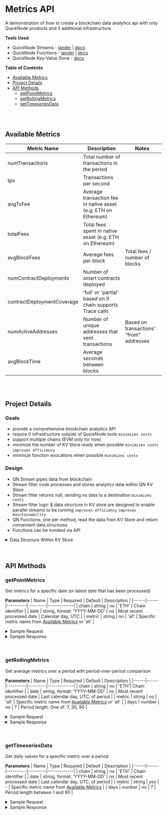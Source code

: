 # Metrics API

A demonstration of how to create a blockchain data analytics api with only QuickNode products and 0 additional infrastructure.

**Tools Used**

- QuickNode Streams - [lander](https://www.quicknode.com/streams?utm_source=qn-github&utm_campaign=metrics-api) | [docs](https://www.quicknode.com/docs/streams/getting-started?utm_source=qn-github&utm_campaign=metrics-api)
- QuickNode Functions - [lander](https://www.quicknode.com/functions?utm_source=qn-github&utm_campaign=metrics-api) | [docs](https://www.quicknode.com/docs/functions/getting-started?utm_source=qn-github&utm_campaign=metrics-api)
- QuickNode Key-Value Store - [docs](https://www.quicknode.com/docs/key-value-store/getting-started?utm_source=qn-github&utm_campaign=metrics-api)

**Table of Contents**

- [Available Metrics](#available-metrics)
- [Project Details](#project-details)
- [API Methods](#api-methods)
  - [getPointMetrics](#getpointmetrics)
  - [getRollingMetrics](#getrollingmetrics)
  - [getTimeseriesData](#gettimeseriesdata)

<br>
<br>

## Available Metrics

| Metric Name                | Description                                                    | Notes                                   |
| -------------------------- | -------------------------------------------------------------- | --------------------------------------- |
| numTransactions            | Total number of transactions in the period                     |                                         |
| tps                        | Transactions per second                                        |                                         |
| avgTxFee                   | Average transaction fee in native asset (e.g. ETH on Ethereum) |                                         |
| totalFees                  | Total fees spent in native asset (e.g. ETH on Ethereum)        |                                         |
| avgBlockFees               | Average fees per block                                         | Total fees / number of blocks           |
| numContractDeployments     | Number of smart contracts deployed                             |                                         |
| contractDeploymentCoverage | 'full' or 'partial' based on if chain supports Trace calls     |                                         |
| numActiveAddresses         | Number of unique addresses that sent transactions              | Based on transactions' "from" addresses |
| avgBlockTime               | Average seconds between blocks                                 |                                         |

<br>
<br>

## Project Details

### Goals

- provide a comprehensive blockchain analytics API
- require 0 infrastructure outside of QuickNode tools `minimizes costs`
- support multiple chains (EVM only for now)
- minimize the number of KV Store reads when possible `minimizes costs` `improves efficiency`
- minimize function evocations when possible `minimizes costs`

### Design

- QN Stream pipes data from blockchain
- Stream filter code processes and stores analytics data within QN KV Store
- Stream filter returns null, sending no data to a destination `minimizes costs`
- Stream filter logic & data structure in KV store are designed to enable parallel streams to be running `improves efficiency` `improves maintainability`
- QN Functions, one per method, read the data from KV Store and return convenient data structures
- Functions can be invoked via API

<details>
  <summary>Data Structure Within KV Store</summary>

```mermaid
flowchart TD
    subgraph Lists
        ProcessedBlocks["MA_ETH_blocks-processed
        List of all processed block numbers"]:::list

        DailyBlocks["MA_ETH_daily-blocks_YYYY-MM-DD
        List of block numbers for each day"]:::list

        DailyAddresses["MA_ETH_daily-active-addresses_YYYY-MM-DD
        List of active addresses for each day"]:::list
    end

    subgraph Sets
        BlockMetrics["MA_ETH_block-metrics_BLOCKNUMBER
        - timestamp
        - date
        - numTransactions
        - totalFees
        - numContractDeployments
        - contractDeploymentCoverage
        - lastUpdated"]:::set

        DailyMetrics["MA_ETH_daily-metrics_YYYY-MM-DD
        Final calculated metrics for completed days:
        - numTransactions
        - avgTxFee
        - totalFees
        - avgBlockFees
        - numContractDeployments
        - contractDeploymentCoverage
        - numActiveAddresses
        - avgBlockTime
        + metadata (block ranges, timestamps)"]:::set
    end

    ProcessedBlocks --> BlockMetrics
    DailyBlocks --> BlockMetrics
    DailyBlocks --> DailyMetrics
    BlockMetrics --> DailyMetrics
    DailyAddresses --> DailyMetrics

    classDef list fill:#f9f,stroke:#333,stroke-width:2px,color:black
    classDef set fill:#bbf,stroke:#333,stroke-width:2px,color:black
```

</details>

<br>
<br>

## API Methods

### getPointMetrics

Get metrics for a specific date (or latest date that has been processed)

**Parameters**
| Name | Type | Required | Default | Description |
|------|------|----------|---------|-------------|
| chain | string | no | 'ETH' | Chain identifier |
| date | string, format: 'YYYY-MM-DD' | no | Most recent processed date | Calendar day, UTC |
| metric | string | no | 'all' | Specific metric name from [Available Metrics](#available-metrics) or 'all' |

<details>
<summary>Sample Request</summary>

```bash
curl -X POST "https://api.quicknode.com/functions/rest/v1/functions/228c88b3-30ed-4dcf-931b-74b521d50687/call?result_only=true" \
  -H "accept: application/json" \
  -H "Content-Type: application/json" \
  -H "x-api-key: YOUR_API_KEY" \
  -d '{
    "user_data": {
    }
  }'
```

</details>

<details>
<summary>Sample Response</summary>

```json
{
  "chain": "eth",
  "date": "2024-10-26",
  "blockRange": {
    "first": 21046077,
    "last": 21053236
  },
  "metrics": {
    "numTransactions": 1098532,
    "tps": 12.714490740740741,
    "avgTxFee": 0.0007861676927591663,
    "totalFees": 863.6303678621124,
    "avgBlockFees": 0.12061876646118888,
    "numContractDeployments": 4918,
    "contractDeploymentCoverage": "full",
    "numActiveAddresses": 357593,
    "avgBlockTime": 12.067048470456768
  }
}
```

</details>

<br>
<br>

### getRollingMetrics

Get average metrics over a period with period-over-period comparison

**Parameters**
| Name | Type | Required | Default | Description |
|------|------|----------|---------|-------------|
| chain | string | no | 'ETH'| Chain identifier |
| date | string, format: 'YYYY-MM-DD' | no | Most recent processed date | Last calendar day, UTC, of period |
| metric | string | no | 'all' | Specific metric name from [Available Metrics](#available-metrics) or 'all' |
| days | number | no | 7 | Period length. One of: 7, 30, 90 |

<details>
<summary>Sample Request</summary>

```bash
curl -X POST "https://api.quicknode.com/functions/rest/v1/functions/d3c4d55f-0b93-46f9-9d9a-43801f5eaa9e/call?result_only=true" \
  -H "accept: application/json" \
  -H "Content-Type: application/json" \
  -H "x-api-key: YOUR_API_KEY" \
  -d '{
    "user_data": {
    }
  }'
```

</details>

<details>
<summary>Sample Response</summary>

```json
{
  "chain": "eth",
  "period": "7d",
  "currentPeriod": {
    "start": "2024-10-19",
    "end": "2024-10-26"
  },
  "previousPeriod": {
    "start": "2024-10-12",
    "end": "2024-10-19"
  },
  "daysWithData": {
    "current": 8,
    "previous": 8
  },
  "metrics": {
    "numTransactions": {
      "current": 1163362.875,
      "previous": 1198966.5,
      "changePct": -2.9695262544866767
    },
    "tps": {
      "current": 13.464848090277778,
      "previous": 13.876927083333333,
      "changePct": -2.9695262544866745
    },
    "avgTxFee": {
      "current": 0.001144308511116896,
      "previous": 0.0018347834169420943,
      "changePct": -37.63250198630882
    },
    "totalFees": {
      "current": 1331.2460393799215,
      "previous": 2199.8438516691035,
      "changePct": -39.484521214091835
    },
    "avgBlockFees": {
      "current": 0.18574662193106203,
      "previous": 0.30743398108715025,
      "changePct": -39.581622931133545
    },
    "numContractDeployments": {
      "current": 6981.75,
      "previous": 5647,
      "changePct": 23.636444129626348
    },
    "contractDeploymentCoverage": {
      "current": "full",
      "previous": "full",
      "changePct": null
    },
    "numActiveAddresses": {
      "current": 391765.125,
      "previous": 384237.25,
      "changePct": 1.9591736615853876
    },
    "avgBlockTime": {
      "current": 12.053578903306823,
      "previous": 12.072950876947802,
      "changePct": -0.16045765313240853
    }
  }
}
```

</details>

<br>
<br>

### getTimeseriesData

Get daily values for a specific metric over a period

**Parameters**
| Name | Type | Required | Default | Description |
|------|------|----------|---------|-------------|
| chain | string | no | 'ETH' | Chain identifier |
| date | string, format: 'YYYY-MM-DD' | no | Most recent processed date | Last calendar day, UTC, of period |
| metric | string | yes | - | Specific metric name from [Available Metrics](#available-metrics) |
| days | number | no | 7 | Period length between 1 and 90 |

<details>
<summary>Sample Request</summary>

```bash
curl -X POST "https://api.quicknode.com/functions/rest/v1/functions/f7fd3872-7554-40f9-b72c-ff3092f9925f/call?result_only=true" \
  -H "accept: application/json" \
  -H "Content-Type: application/json" \
  -H "x-api-key: YOUR_API_KEY" \
  -d '{
    "user_data": {
      "metric": "tps"
    }
  }'
```

</details>

<details>
<summary>Sample Response</summary>

```json
{
  "chain": "eth",
  "metric": "tps",
  "period": "7d",
  "dataPoints": [
    {
      "date": "2024-10-19",
      "value": 14.475011574074074
    },
    {
      "date": "2024-10-20",
      "value": 13.62962962962963
    },
    {
      "date": "2024-10-21",
      "value": 13.716481481481482
    },
    {
      "date": "2024-10-22",
      "value": 13.673287037037037
    },
    {
      "date": "2024-10-23",
      "value": 13.16855324074074
    },
    {
      "date": "2024-10-24",
      "value": 13.10494212962963
    },
    {
      "date": "2024-10-25",
      "value": 13.23638888888889
    },
    {
      "date": "2024-10-26",
      "value": 12.714490740740741
    }
  ]
}
```

</details>
